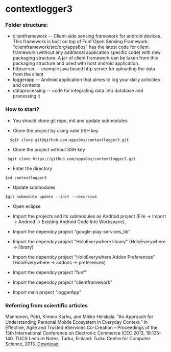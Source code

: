 contextlogger3
==============

### Folder structure:
* clientframework -- Client-side sensing framework for android devices. This framework is built on top of Funf Open Sensing Framework.
"clientframework/src/org/apps8os" has the latest code for client framework (without any additional application specific code) with new packaging structure. A jar of client framework can be taken from this packaging structure and used with host android application.
* httpserver -- example java based http server for uploading the data from the client
* loggerapp -- Android application that aimes to log your daily activities and contexts
* dataprocessing -- code for integrating data into database and processing it

### How to start?

* You should clone git repo, init and update submodules

- Clone the project by using valid SSH key
 
```
  $git clone git@github.com:apps8os/contextlogger3.git
```
  - Clone the project without SSH key
 
```
 $git clone https://github.com/apps8os/contextlogger3.git
```
- Enter the directory

```
$cd contextlogger3
```
- Update submodules
 
```
$git submodule update --init --recursive
```

* Open eclipse 

* Import the projects and its submodules as Android project (File -> Import -> Android -> Existing Android Code Into Workspace).

* Import the dependcy project "google-play-services_lib"

* Import the dependcy project "HoloEverywhere library" (HoloEverywhere -> library)

* Import the dependcy project "HoloEverywhere Addon Preferences" (HoloEverywhere -> addons -> preferences) 

* Import the dependcy project "funf"
 
* Import the dependcy project "clientframework"

* Import main project "loggerApp"

### Referring from scientific articles

Mannonen, Petri, Kimmo Karhu, and Mikko Heiskala. “An Approach for Understanding Personal Mobile Ecosystem in Everyday Context.” In Effective, Agile and Trusted eServices Co-Creation – Proceedings of the 15th International Conference on Electronic Commerce ICEC 2013, 19:135–146. TUCS Lecture Notes. Turku, Finland: Turku Centre for Computer Science, 2013. [Download](http://www.doria.fi/bitstream/handle/10024/91642/LN19.digi.pdf)
